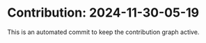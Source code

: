 # Contribution: 2024-11-30-05-19
This is an automated commit to keep the contribution graph active.
